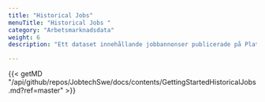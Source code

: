 ```yaml
---
title: "Historical Jobs"
menuTitle: "Historical Jobs "
category: "Arbetsmarknadsdata"
weight: 6
description: "Ett dataset innehållande jobbannonser publicerade på Platsbanken från 2006 till och med 2019"

---
```


{{< getMD "/api/github/repos/JobtechSwe/docs/contents/GettingStartedHistoricalJobs.md?ref=master" >}}